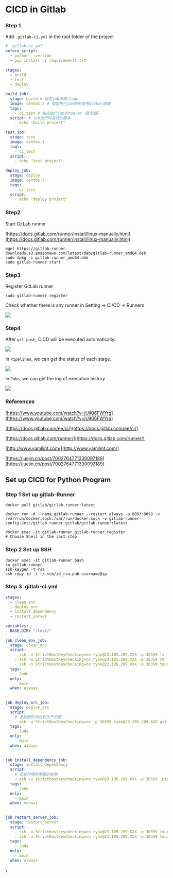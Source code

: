 # CICD in Gitlab

### Step 1
Add `.gitlab-ci.yml` in the root folder of the project

```yaml
# .gitlab-ci.yml
before_script:
  - python --version
  - pip install -r requirements.txt
​
stages:
  - build
  - test
  - deploy
​
build_job:
  stage: build # 指定job所属stage
  image: centos:7 # 指定执行job的所使用docker镜像
  tags: 
    - ci_test # 指定执行job的runner（即机器）
  script: # job执行时运行的脚本
    - echo "build project"
​
test_job:
  stage: test
  image: centos:7
  tags: 
    - ci_test
  script:
    - echo "test project"
​
deploy_job:
  stage: deploy
  image: centos:7
  tags: 
    - ci_test
  script:
    - echo "deploy project"
```

### Step2

Start GitLab runner

[https://docs.gitlab.com/runner/install/linux-manually.html](https://docs.gitlab.com/runner/install/linux-manually.html)

```shell
wget https://gitlab-runner-downloads.s3.amazonaws.com/latest/deb/gitlab-runner_amd64.deb
sudo dpkg -i gitlab-runner_amd64.deb
sudo gitlab-runner start
```

### Step3

Register GitLab runner

```shell
sudo gitlab-runner register
```

Check whether there is any runner in Setting -> CI/CD -> Runners

![](https://raw.githubusercontent.com/Yukun4119/BlogImg/main/ubuntu\_img/20220429170510.png)

### Step4

After `git push`, CICD will be executed automatically.

![](https://raw.githubusercontent.com/Yukun4119/BlogImg/main/ubuntu\_img/20220429170737.png)

In `Pipelines`, we can get the status of each stage.

![](https://raw.githubusercontent.com/Yukun4119/BlogImg/main/ubuntu\_img/20220429170813.png)

In `Jobs`, we can get the log of execution history

![](https://raw.githubusercontent.com/Yukun4119/BlogImg/main/ubuntu\_img/20220429170934.png)

### References

[https://www.youtube.com/watch?v=jUiKi6FWYrg](https://www.youtube.com/watch?v=jUiKi6FWYrg)

[https://docs.gitlab.com/ee/ci/](https://docs.gitlab.com/ee/ci/)

[https://docs.gitlab.com/runner/](https://docs.gitlab.com/runner/)

[http://www.yamllint.com/](http://www.yamllint.com/)

[https://juejin.cn/post/7002764771330097189](https://juejin.cn/post/7002764771330097189)

## Set up CICD for Python Program

### Step 1 Set up gitlab-Runner

```shell
docker pull gitlab/gitlab-runner:latest
​
docker run -d --name gitlab-runner --restart always -p 8093:8093 -v /var/run/docker.sock:/var/run/docker.sock -v gitlab-runner-config:/etc/gitlab-runner gitlab/gitlab-runner:latest
​
docker exec -it gitlab-runner gitlab-runner register
# Choose Shell in the last step
```

### Step 2 Set up SSH

```shell
docker exec -it gitlab-runner bash
su gitlab-runner
ssh-keygen -t rsa
ssh-copy-id -i ~/.ssh/id_rsa.pub username@ip
```

### Step 3 .gitlab-ci.yml

```yaml
stages:
  - clean_env
  - deploy_src
  - install_dependency
  - restart_server
​
variables:
  BASE_DIR: "/test/"
​
job clean_env_job:
  stage: clean_env
  script:
    - ssh -o StrictHostKeyChecking=no ryan@23.105.209.XXX -p 30359 ls
    - ssh -o StrictHostKeyChecking=no ryan@23.105.209.XXX -p 30359 rm -rf judeai
    - ssh -o StrictHostKeyChecking=no ryan@23.105.209.XXX -p 30359 tmux kill-session -t jude
  tags:
    - Jude
  only:
    - main
  when: always
​
​
job deploy_src_job:
  stage: deploy_src
  script:
    # 复制新的项目到生产机器
    - ssh -o StrictHostKeyChecking=no -p 30359 ryan@23.105.209.XXX git clone https://gitlab.com/Y.K.Shang/judeai.git
  tags:
    - Jude
  only:
    - main
  when: always
​
​
job install_dependency_job:
  stage: install_dependency
  script:
    # 安装环境所需要的依赖
    - ssh -o stricthostkeychecking=no ryan@23.105.209.XXX -p 30359  pip install -r judeai/requirements.txt
  tags:
    - Jude
  only:
    - main
  when: manual
​
​
job restart_server_job:
  stage: restart_server
  script:
    - ssh -o Stricthostkeychecking=no ryan@23.105.209.XXX -p 30359 tmux new -s jude -d
    - ssh -o StrictHostKeyChecking=no ryan@23.105.209.XXX -p 30359 tmux send -t jude "python3\ judeai/run.py" C-m
  tags:
    - Jude
  only:
    - main
  when: always
```

\
